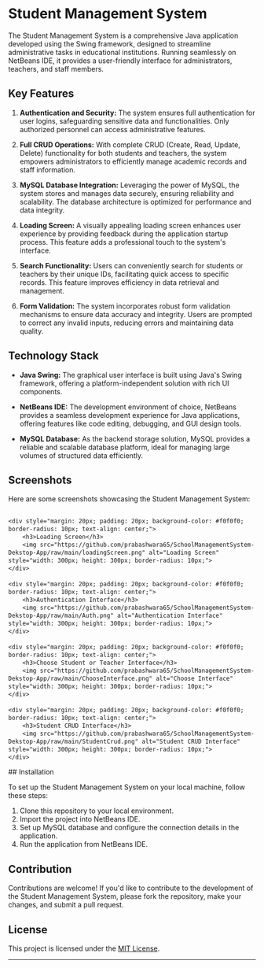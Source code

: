 # Student Management System

The Student Management System is a comprehensive Java application developed using the Swing framework, designed to streamline administrative tasks in educational institutions. Running seamlessly on NetBeans IDE, it provides a user-friendly interface for administrators, teachers, and staff members.

## Key Features

1. **Authentication and Security:** The system ensures full authentication for user logins, safeguarding sensitive data and functionalities. Only authorized personnel can access administrative features.
  
2. **Full CRUD Operations:** With complete CRUD (Create, Read, Update, Delete) functionality for both students and teachers, the system empowers administrators to efficiently manage academic records and staff information.
  
3. **MySQL Database Integration:** Leveraging the power of MySQL, the system stores and manages data securely, ensuring reliability and scalability. The database architecture is optimized for performance and data integrity.
  
4. **Loading Screen:** A visually appealing loading screen enhances user experience by providing feedback during the application startup process. This feature adds a professional touch to the system's interface.
  
5. **Search Functionality:** Users can conveniently search for students or teachers by their unique IDs, facilitating quick access to specific records. This feature improves efficiency in data retrieval and management.
  
6. **Form Validation:** The system incorporates robust form validation mechanisms to ensure data accuracy and integrity. Users are prompted to correct any invalid inputs, reducing errors and maintaining data quality.

## Technology Stack

- **Java Swing:** The graphical user interface is built using Java's Swing framework, offering a platform-independent solution with rich UI components.
  
- **NetBeans IDE:** The development environment of choice, NetBeans provides a seamless development experience for Java applications, offering features like code editing, debugging, and GUI design tools.
  
- **MySQL Database:** As the backend storage solution, MySQL provides a reliable and scalable database platform, ideal for managing large volumes of structured data efficiently.

## Screenshots

Here are some screenshots showcasing the Student Management System:

<div style="display: flex; flex-wrap: wrap; justify-content: space-evenly;">

    <div style="margin: 20px; padding: 20px; background-color: #f0f0f0; border-radius: 10px; text-align: center;">
        <h3>Loading Screen</h3>
        <img src="https://github.com/prabashwara65/SchoolManagementSystem-Dekstop-App/raw/main/loadingScreen.png" alt="Loading Screen" style="width: 300px; height: 300px; border-radius: 10px;">
    </div>

    <div style="margin: 20px; padding: 20px; background-color: #f0f0f0; border-radius: 10px; text-align: center;">
        <h3>Authentication Interface</h3>
        <img src="https://github.com/prabashwara65/SchoolManagementSystem-Dekstop-App/raw/main/Auth.png" alt="Authentication Interface" style="width: 300px; height: 300px; border-radius: 10px;">
    </div>

    <div style="margin: 20px; padding: 20px; background-color: #f0f0f0; border-radius: 10px; text-align: center;">
        <h3>Choose Student or Teacher Interface</h3>
        <img src="https://github.com/prabashwara65/SchoolManagementSystem-Dekstop-App/raw/main/ChooseInterface.png" alt="Choose Interface" style="width: 300px; height: 300px; border-radius: 10px;">
    </div>

    <div style="margin: 20px; padding: 20px; background-color: #f0f0f0; border-radius: 10px; text-align: center;">
        <h3>Student CRUD Interface</h3>
        <img src="https://github.com/prabashwara65/SchoolManagementSystem-Dekstop-App/raw/main/StudentCrud.png" alt="Student CRUD Interface" style="width: 300px; height: 300px; border-radius: 10px;">
    </div>

</div>
## Installation

To set up the Student Management System on your local machine, follow these steps:

1. Clone this repository to your local environment.
2. Import the project into NetBeans IDE.
3. Set up MySQL database and configure the connection details in the application.
4. Run the application from NetBeans IDE.

## Contribution

Contributions are welcome! If you'd like to contribute to the development of the Student Management System, please fork the repository, make your changes, and submit a pull request.

## License

This project is licensed under the [MIT License](LICENSE).

---
